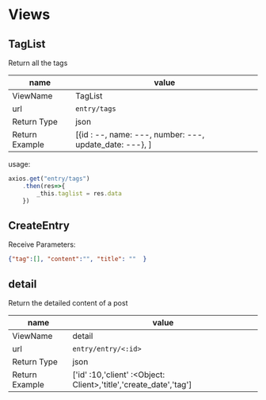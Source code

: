 # Views

## TagList

Return all the tags

| name | value|
| --- | --- |
| ViewName| TagList | 
| url | `entry/tags` | 
| Return Type| json |
| Return Example | [\{id : --, name: ---, number: ---, update_date: ---\}, ] |

usage:

```javascript
axios.get("entry/tags")
    .then(res=>{
        _this.taglist = res.data
    })
```

## CreateEntry

Receive Parameters:

```json
{"tag":[], "content":"", "title": ""  }
```

## detail

Return the detailed content of a post 

|name| value|
|---|---|
|ViewName| detail|
|url | `entry/entry/<:id>`|
|Return Type| json|
|Return Example| ['id' :10,'client' :\<Object: Client\>,'title','create_date','tag'] |

```javascript

```
